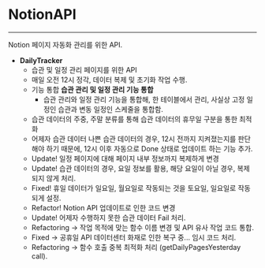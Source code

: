 # NotionAPI
---
Notion 페이지 자동화 관리를 위한 API.

- **DailyTracker**
  - 습관 및 일정 관리 페이지를 위한 API
  - 매일 오전 12시 정각, 데이터 복제 및 초기화 작업 수행.
  - 기능 통합 **습관 관리 및 일정 관리 기능 통합**
    - 습관 관리와 일정 관리 기능을 통합해, 한 테이블에서 관리, 사실상 고정 일정인 습관과 변동 일정인 스케줄을 통합함.
  - 습관 데이터의 주중, 주말 분류를 통해 습관 데이터의 휴무일 구분을 통한 최적화
  - 어제자 습관 데이터 나쁜 습관 데이터의 경우, 12시 전까지 지켜졌는지를 판단해야 하기 때문에, 12시 이후 자동으로 Done 상태로 업데이트 하는 기능 추가.
  - Update! 일정 페이지에 대해 페이지 내부 정보까지 복제하게 변경
  - Update! 습관 데이터의 경우, 요일 정보를 활용, 해당 요일이 아닐 경우, 복제 되지 않게 처리.
  - Fixed! 휴일 데이터가 일요일, 월요일로 작동되는 것을 토요일, 일요일로 작동되게 설정.
  - Refactor! Notion API 업데이트로 인한 코드 변경
  - Update! 어제자 수행하지 못한 습관 데이터 Fail 처리.
  - Refactoring -> 작업 목적에 맞는 함수 이름 변경 및 API 유사 작업 코드 통합.
  - Fixed -> 공휴일 API 데이터센터 화재로 인한 복구 중... 임시 코드 처리.
  - Refactoring -> 함수 호출 중복 최적화 처리 (getDailyPagesYesterday call).
  